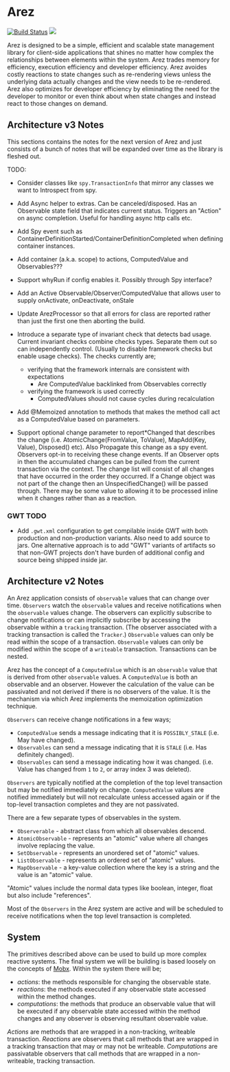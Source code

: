 # Arez

[![Build Status](https://secure.travis-ci.org/realityforge/arez.png?branch=master)](http://travis-ci.org/realityforge/arez)
[<img src="https://img.shields.io/maven-central/v/org.realityforge.arez/arez.svg?label=latest%20release"/>](http://search.maven.org/#search%7Cga%7C1%7Cg%3A%22org.realityforge.arez%22%20a%3A%22arez%22)

Arez is designed to be a simple, efficient and scalable state management library for client-side
applications that shines no matter how complex the relationships between elements within the system.
Arez trades memory for efficiency, execution efficiency and developer efficiency. Arez avoides costly
reactions to state changes such as re-rendering views unless the underlying data actually changes and
the view needs to be re-rendered. Arez also optimizes for developer efficiency by eliminating the need
for the developer to monitor or even think about when state changes and instead react to those changes
on demand.

## Architecture v3 Notes

This sections contains the notes for the next version of Arez and just consists of a bunch of notes
that will be expanded over time as the library is fleshed out.

TODO:
* Consider classes like `spy.TransactionInfo` that mirror any classes we want to Introspect from spy.

* Add Async helper to extras. Can be canceled/disposed. Has an Observable state field that indicates
  current status. Triggers an "Action" on async completion. Useful for handling async http calls etc.

* Add Spy event such as ContainerDefinitionStarted/ContainerDefinitionCompleted when defining container
  instances.

* Add container (a.k.a. scope) to actions, ComputedValue and Observables???

* Support whyRun if config enables it. Possibly through Spy interface?

* Add an Active Observable/Observer/ComputedValue that allows user to supply onActivate, onDeactivate, onStale

* Update ArezProcessor so that all errors for class are reported rather than just the first one then aborting the build. 

* Introduce a separate type of invariant check that detects bad usage. Current invariant checks combine
  checks types. Separate them out so can independently control. (Usually to disable framework checks but
  enable usage checks). The checks currently are;
  - verifying that the framework internals are consistent with expectations
    - Are ComputedValue backlinked from Observables correctly
  - verifying the framework is used correctly
    - ComputedValues should not cause cycles during recalculation

* Add @Memoized annotation to methods that makes the method call act as a ComputedValue based on parameters.

* Support optional change parameter to report*Changed that describes the change (i.e. 
  AtomicChange(FromValue, ToValue), MapAdd(Key, Value), Disposed() etc). Also Propagate this change
  as a spy event. Observers opt-in to receiving these change events. If an Observer opts in then the
  accumulated changes can be pulled from the current transaction via the context. The change list will
  consist of all changes that have occurred in the order they occurred. If a Change object was not part
  of the change then an UnspecifiedChange() will be passed through. There may be some value to allowing
  it to be processed inline when it changes rather than as a reaction.

### GWT TODO

* Add `.gwt.xml` configuration to get compilable inside GWT with both production and non-production
  variants. Also need to add source to jars. One alternative approach is to add "GWT" variants of
  artifacts so that non-GWT projects don't have burden of additional config and source being shipped
  inside jar.
## Architecture v2 Notes

An Arez application consists of `observable` values that can change over time. `Observers` watch the
`observable` values and receive notifications when the `observable` values change. The observers can
explicitly subscribe to change notifications or can implicitly subscribe by accessing the observable
within a `tracking` transaction. (The observer associated with a tracking transaction is called the
`Tracker`.) `Observable` values can only be read within the scope of a transaction. `Observable` values
can only be modified within the scope of a `writeable` transaction. Transactions can be nested.

Arez has the concept of a `ComputedValue` which is an `observable` value that is derived from other
`observable` values. A `ComputedValue` is both an observable and an observer. However the calculation
of the value can be passivated and not derived if there is no observers of the value. It is the mechanism
via which Arez implements the memoization optimization technique.

`Observers` can receive change notifications in a few ways;

* `ComputedValue` sends a message indicating that it is `POSSIBLY_STALE` (i.e. May have changed).
* `Observables` can send a message indicating that it is `STALE` (i.e. Has definitely changed).
* `Observables` can send a message indicating how it was changed. (i.e. Value has changed from `1` to `2`, or array index 3 was deleted).

`Observers` are typically notified at the completion of the top level transaction but may be notified
immediately on change. `ComputedValue` values are notified immediately but will not recalculate unless
accessed again or if the top-level transaction completes and they are not passivated.

There are a few separate types of observables in the system.

* `Observerable` - abstract class from which all observables descend.
* `AtomicObservable` - represents an "atomic" value where all changes involve replacing the value.
* `SetObservable` - represents an unordered set of "atomic" values.
* `ListObservable` - represents an ordered set of "atomic" values.
* `MapObservable` - a key-value collection where the key is a string and the value is an "atomic" value.

"Atomic" values include the normal data types like boolean, integer, float but also include "references".

Most of the `Observers` in the Arez system are active and will be scheduled to receive notifications when
the top level transaction is completed.

## System

The primitives described above can be used to build up more complex reactive systems. The final system we
will be building is based loosely on the concepts of [Mobx](https://mobx.js.org/). Within the system there
will be;

* _actions_: the methods responsible for changing the observable state.
* _reactions_: the methods executed if any observable state accessed within the method changes.
* _computations_: the methods that produce an observable value that will be executed if any observable
  state accessed within the method changes and any observer is observing resultant observable value.

*Actions* are methods that are wrapped in a non-tracking, writeable transaction. *Reactions* are observers
that call methods that are wrapped in a tracking transaction that may or may not be writeable. *Computations*
are passivatable observers that call methods that are wrapped in a non-writeable, tracking transaction.
